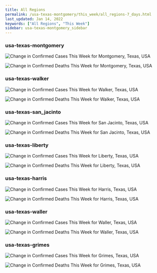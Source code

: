 ```yaml
---
title: All Regions
permalink: /usa-texas-montgomery/this_week/all_regions-7_days.html
last_updated: Jan 14, 2022
keywords: ["All Regions", "This Week"]
sidebar: usa-texas-montgomery_sidebar
---
```


<h3>usa-texas-montgomery</h3>

![Change in Confirmed Cases This Week for Montgomery, Texas, USA](/covid_tracker/images/graphs/usa-texas-montgomery-delta_confirmed-7_days_graph.png)

![Change in Confirmed Deaths This Week for Montgomery, Texas, USA](/covid_tracker/images/graphs/usa-texas-montgomery-delta_deaths-7_days_graph.png)

<h3>usa-texas-walker</h3>

![Change in Confirmed Cases This Week for Walker, Texas, USA](/covid_tracker/images/graphs/usa-texas-walker-delta_confirmed-7_days_graph.png)

![Change in Confirmed Deaths This Week for Walker, Texas, USA](/covid_tracker/images/graphs/usa-texas-walker-delta_deaths-7_days_graph.png)

<h3>usa-texas-san_jacinto</h3>

![Change in Confirmed Cases This Week for San Jacinto, Texas, USA](/covid_tracker/images/graphs/usa-texas-san_jacinto-delta_confirmed-7_days_graph.png)

![Change in Confirmed Deaths This Week for San Jacinto, Texas, USA](/covid_tracker/images/graphs/usa-texas-san_jacinto-delta_deaths-7_days_graph.png)

<h3>usa-texas-liberty</h3>

![Change in Confirmed Cases This Week for Liberty, Texas, USA](/covid_tracker/images/graphs/usa-texas-liberty-delta_confirmed-7_days_graph.png)

![Change in Confirmed Deaths This Week for Liberty, Texas, USA](/covid_tracker/images/graphs/usa-texas-liberty-delta_deaths-7_days_graph.png)

<h3>usa-texas-harris</h3>

![Change in Confirmed Cases This Week for Harris, Texas, USA](/covid_tracker/images/graphs/usa-texas-harris-delta_confirmed-7_days_graph.png)

![Change in Confirmed Deaths This Week for Harris, Texas, USA](/covid_tracker/images/graphs/usa-texas-harris-delta_deaths-7_days_graph.png)

<h3>usa-texas-waller</h3>

![Change in Confirmed Cases This Week for Waller, Texas, USA](/covid_tracker/images/graphs/usa-texas-waller-delta_confirmed-7_days_graph.png)

![Change in Confirmed Deaths This Week for Waller, Texas, USA](/covid_tracker/images/graphs/usa-texas-waller-delta_deaths-7_days_graph.png)

<h3>usa-texas-grimes</h3>

![Change in Confirmed Cases This Week for Grimes, Texas, USA](/covid_tracker/images/graphs/usa-texas-grimes-delta_confirmed-7_days_graph.png)

![Change in Confirmed Deaths This Week for Grimes, Texas, USA](/covid_tracker/images/graphs/usa-texas-grimes-delta_deaths-7_days_graph.png)
